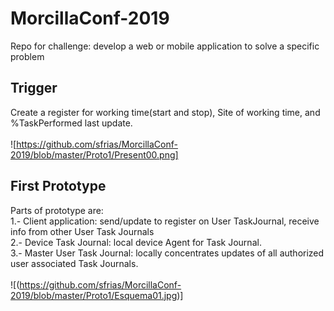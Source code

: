 # MorcillaConf-2019
Repo for challenge:  develop a web or mobile application to solve a specific problem<br>
## Trigger
Create a register for working time(start and stop), Site of working time, and %TaskPerformed last update.<br>
<br>
![https://github.com/sfrias/MorcillaConf-2019/blob/master/Proto1/Present00.png]
<br>
## First Prototype
Parts of prototype are:<br>
  1.- Client application: send/update to register on User TaskJournal, receive info from other User Task Journals<br>
  2.- Device Task Journal: local device Agent for Task Journal.<br>
  3.- Master User Task Journal: locally concentrates updates of all authorized user associated Task Journals.<br>
<br>
![(https://github.com/sfrias/MorcillaConf-2019/blob/master/Proto1/Esquema01.jpg)]
